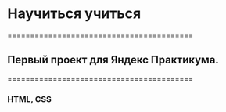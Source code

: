 # Научиться учиться
=========================================
## Первый проект для Яндекс Практикума.
=========================================
### HTML, CSS